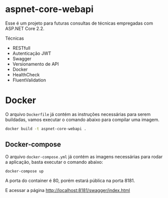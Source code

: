 # aspnet-core-webapi

Esse é um projeto para futuras consultas de técnicas empregadas com ASP.NET Core 2.2.

Técnicas

* RESTfull
* Autenticação JWT
* Swagger
* Versionamento de API
* Docker
* HealthCheck
* FluentValidation

# Docker

O arquivo `Dockerfile` já contém as instruções necessárias para serem buildadas, vamos executar o comando abaixo para compilar uma imagem.

```bash
docker build -t aspnet-core-webapi .
```

## Docker-compose

O arquivo `docker-compose.yml` já contém as imagens necessárias para rodar a aplicação, basta executar o comando abaixo:

```bash
docker-compose up
```

A porta do container é 80, porém estará pública na porta 8181.

E acessar a página [http://localhost:8181/swagger/index.html](http://localhost:8181/swagger/index.html)